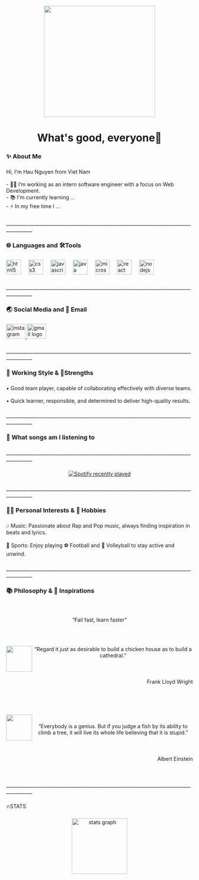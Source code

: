<br clear="both">

<div align="center">
  <img height="300" src="https://i.pinimg.com/originals/38/fc/87/38fc87fc31ee83aadd3b2b05f0efc47d.gif"  />
</div>

###

<h1 align="center">What's good, everyone💨</h1>

###

<h3 align="left">✨  About Me</h3>

###

<p align="left">Hi, I'm Hau Nguyen from Viet Nam<br><br>- 👨‍💻  I’m working as an intern software engineer with a focus on Web Development.<br>- 📚 I'm currently learning ...<br>- ⚡ In my free time I ...</p>

###

<p align="left">_________________________________________________________________________________________</p>

###

<h3 align="left">🌐 Languages and 🛠️Tools</h3>

###

<div align="left">
  <img src="https://cdn.jsdelivr.net/gh/devicons/devicon/icons/html5/html5-original.svg" height="40" alt="html5 logo"  />
  <img width="12" />
  <img src="https://cdn.jsdelivr.net/gh/devicons/devicon/icons/css3/css3-original.svg" height="40" alt="css3 logo"  />
  <img width="12" />
  <img src="https://cdn.jsdelivr.net/gh/devicons/devicon/icons/javascript/javascript-original.svg" height="40" alt="javascript logo"  />
  <img width="12" />
  <img src="https://cdn.jsdelivr.net/gh/devicons/devicon/icons/java/java-original.svg" height="40" alt="java logo"  />
  <img width="12" />
  <img src="https://cdn.jsdelivr.net/gh/devicons/devicon/icons/microsoftsqlserver/microsoftsqlserver-plain.svg" height="40" alt="microsoftsqlserver logo"  />
  <img width="12" />
  <img src="https://cdn.jsdelivr.net/gh/devicons/devicon/icons/react/react-original.svg" height="40" alt="react logo"  />
  <img width="12" />
  <img src="https://cdn.jsdelivr.net/gh/devicons/devicon/icons/nodejs/nodejs-original.svg" height="40" alt="nodejs logo"  />
</div>

###

<p align="left">_________________________________________________________________________________________</p>

###

<h3 align="left">🌏 Social Media and 📩 Email</h3>

###

<div align="left">
  <a href="https://www.instagram.com/justttttt.hauz/profilecard" target="_blank">
    <img src="https://raw.githubusercontent.com/maurodesouza/profile-readme-generator/master/src/assets/icons/social/instagram/default.svg" width="52" height="40" alt="instagram logo"  />
  </a>
  <a href="mailto:hau.nguyen.personal@gmail.com" target="_blank">
    <img src="https://raw.githubusercontent.com/maurodesouza/profile-readme-generator/master/src/assets/icons/social/gmail/default.svg" width="52" height="40" alt="gmail logo"  />
  </a>
</div>

###

<p align="left">_________________________________________________________________________________________</p>

###

<h3 align="left">💫 Working Style & 💪Strengths</h3>

###

<p align="left">• Good team player, capable of collaborating effectively with diverse teams.<br><br>• Quick learner, responsible, and determined to deliver high-quality results.</p>

###

<p align="left">_________________________________________________________________________________________</p>

###

<h3 align="left">🎵 What songs am I listening to</h3>

###

<p align="left">_________________________________________________________________________________________</p>

###

<div align="center">
  <a href="https://open.spotify.com/user/31cgivadarw37hin2iiuoxi6f6o4">
    <img src="https://spotify-recently-played-readme.vercel.app/api?user=31cgivadarw37hin2iiuoxi6f6o4&count=2&unique=false" alt="Spotify recently played"  />
  </a>
</div>

###

<p align="left">_________________________________________________________________________________________</p>

###

<h3 align="left">🙆‍♂️ Personal Interests & 👋 Hobbies</h3>

###

<p align="left">🎶 Music: Passionate about Rap and Pop music, always finding inspiration in beats and lyrics.<br><br>👟 Sports: Enjoy playing ⚽ Football and 🏐 Volleyball to stay active and unwind.</p>

###

<p align="left">_________________________________________________________________________________________</p>

###

<h3 align="left">📚 Philosophy & 📖 Inspirations</h3>

###

<br clear="both">

<p align="center">“Fail fast, learn faster”</p>

###

<br clear="both">

<p align="center"></p>

###

<img align="left" height="70" src="https://media4.giphy.com/media/d2Z0WHJk4NTSad9K/giphy.gif?cid=6c09b9528pasjri67g8ygpa3yjg567z8uaqoplu7r4dtbwg1&ep=v1_gifs_search&rid=giphy.gif&ct=g"  />

###

<p align="center">“Regard it just as desirable to build a chicken house as to build a cathedral.”</p>

###

<br clear="both">

<p align="right">Frank Lloyd Wright</p>

###

<br clear="both">

<p align="left"></p>

###

<br clear="both">

<img align="left" height="70" src="https://media0.giphy.com/media/NS7Ai5yTyG5kA/giphy.gif?cid=6c09b952zezpbepdbkt2rzj0o633o9llpueha7uu1eo3hbp2&ep=v1_gifs_search&rid=giphy.gif&ct=g"  />

###

<p align="center">“Everybody is a genius. But if you judge a fish by its ability to climb a tree, it will live its whole life believing that it is stupid.”</p>

###

<br clear="both">

<p align="right">Albert Einstein</p>

###

<br clear="both">

<p align="left">_________________________________________________________________________________________</p>

###

<p align="left">🔥STATS</p>

###

<div align="center">
  <img src="https://github-readme-stats.vercel.app/api?username=Hau0909&hide_title=false&hide_rank=false&show_icons=true&include_all_commits=true&count_private=true&disable_animations=false&theme=dracula&locale=en&hide_border=false&order=1" height="150" alt="stats graph"  />
</div>

###
